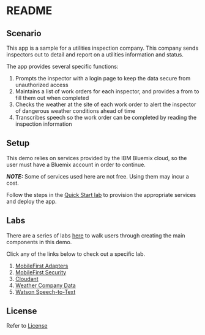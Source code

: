 # README


## Scenario

This app is a sample for a utilities inspection company. This company sends inspectors out to detail and report on a utilities information and status.

The app provides several specific functions:

1. Prompts the inspector with a login page to keep the data secure from unauthorized access
2. Maintains a list of work orders for each inspector, and provides a from to fill them out when completed
3. Checks the weather at the site of each work order to alert the inspector of dangerous weather conditions ahead of time
4. Transcribes speech so the work order can be completed by reading the inspection information

## Setup

This demo relies on services provided by the IBM Bluemix cloud, so the user must have a Bluemix account in order to continue.

***NOTE:*** Some of services used here are not free. Using them may incur a cost.

Follow the steps in the [Quick Start lab](https://github.ibm.com/cord-americas/utilities-demo/blob/master/labs/2.%20quick-start.md) to provision the appropriate services and deploy the app.

## Labs

There are a series of labs [here](https://github.ibm.com/cord-americas/utilities-demo/tree/labs/labs) to walk users through creating the main components in this demo.

Click any of the links below to check out a specific lab.

1. [MobileFirst Adapters](/labs/3.%20adapters.md)
2. [MobileFirst Security](/labs/4.%20security.md)
3. [Cloudant](labs/3.1%20Creating%20a%20Cloudant%20Adapter.md)
4. [Weather Company Data](/labs/3.2%20Working%20with%20Weather%20Company%20Data%20.md)
5. [Watson Speech-to-Text](/labs/5.%20Adding%20Watson%20Speech%20to%20Text.md)


## License

Refer to [License](./License.md)
